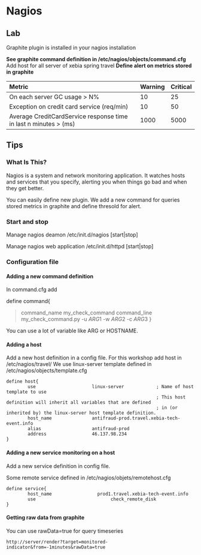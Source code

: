 # Nagios #

## Lab ##

Graphite plugin is installed in your nagios installation

**See graphite command definition in /etc/nagios/objects/command.cfg** Add host for all server of xebia spring travel
**Define alert on metrics stored in graphite**

| Metric | Warning | Critical |
|:-------|:--------|:---------|
| On each server GC usage > N% | 10      | 25       |
| Exception on credit card service (req/min) | 10      | 50       |
| Average CreditCardService response time in last n minutes > (ms) | 1000    | 5000     |

## Tips ##

### What Is This? ###

Nagios is a system and network monitoring application.
It watches hosts and services that you specify, alerting you when things go bad and when they get better.

You can easily define new plugin. We add a new command for queries stored metrics in graphite and define thresold for alert.



### Start and stop ###

Manage nagios deamon
/etc/init.d/nagios [start|stop]

Manage nagios web application
/etc/init.d/httpd [start|stop]

### Configuration file ###



#### Adding a new command definition ####

In command.cfg add

define command{
> command\_name    my\_check\_command
> command\_line    my\_check\_command.py -u $ARG1$ -w $ARG2$ -c $ARG3$
}

You can use a lot of variable like ARG or HOSTNAME.

#### Adding a host ####

Add a new host definition in a config file. For this workshop add host in /etc/nagios/travel/
We use linux-server template defined in /etc/nagios/objects/template.cfg

```
define host{
        use                     linux-server            ; Name of host template to use
                                                        ; This host definition will inherit all variables that are defined
                                                        ; in (or inherited by) the linux-server host template definition.
        host_name               antifraud-prod.travel.xebia-tech-event.info
        alias                   antifraud-prod
        address                 46.137.98.234
}
```

#### Adding a new service monitoring on a host ####

Add a new service definition in config file.

Some remote service defined in /etc/nagios/objets/remotehost.cfg

```
define service{
        host_name                 prod1.travel.xebia-tech-event.info
        use                            check_remote_disk
}
```


#### Getting raw data from graphite ####

You can use rawData=true for query timeseries

```
http://server/render?target=monitored-indicator&from=-1minutes&rawData=true
```